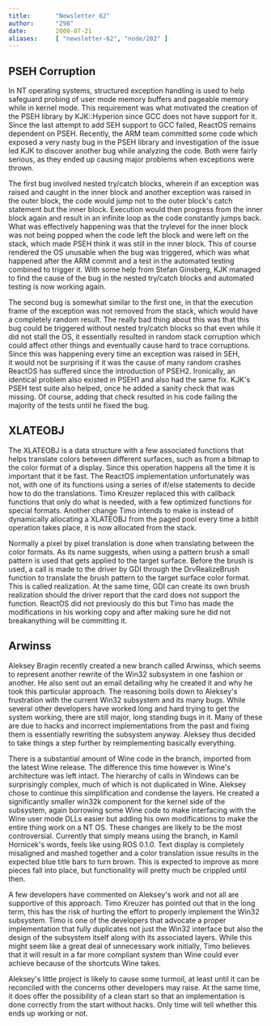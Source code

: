 ```yaml
---
title:       "Newsletter 62"
author:      "Z98"
date:        2009-07-21
aliases:     [ "newsletter-62", "node/202" ]
---
```


<h2>PSEH Corruption</h2>
<p>In NT operating systems, structured exception handling is used to help safeguard probing of user mode memory buffers and pageable memory while in kernel mode. This requirement was what motivated the creation of the PSEH library by KJK::Hyperion since GCC does not have support for it. Since the last attempt to add SEH support to GCC failed, ReactOS remains dependent on PSEH. Recently, the ARM team committed some code which exposed a very nasty bug in the PSEH library and investigation of the issue led KJK to discover another bug while analyzing the code. Both were fairly serious, as they ended up causing major problems when exceptions were thrown.</p>
<p>The first bug involved nested try/catch blocks, wherein if an exception was raised and caught in the inner block and another exception was raised in the outer block, the code would jump not to the outer block's catch statement but the inner block. Execution would then progress from the inner block again and result in an infinite loop as the code constantly jumps back. What was effectively happening was that the trylevel for the inner block was not being popped when the code left the block and were left on the stack, which made PSEH think it was still in the inner block. This of course rendered the OS unusable when the bug was triggered, which was what happened after the ARM commit and a test in the automated testing combined to trigger it. With some help from Stefan Ginsberg, KJK managed to find the cause of the bug in the nested try/catch blocks and automated testing is now working again.</p>
<p>The second bug is somewhat similar to the first one, in that the execution frame of the exception was not removed from the stack, which would have a completely random result. The really bad thing about this was that this bug could be triggered without nested try/catch blocks so that even while it did not stall the OS, it essentially resulted in random stack corruption which could affect other things and eventually cause hard to trace corruptions. Since this was happening every time an exception was raised in SEH,<br />it would not be surprising if it was the cause of many random crashes ReactOS has suffered since the introduction of PSEH2. Ironically, an identical problem also existed in PSEH1 and also had the same fix. KJK's PSEH test suite also helped, once he added a sanity check that was missing. Of course, adding that check resulted in his code failing the majority of the tests until he fixed the bug.</p>
<h2>XLATEOBJ</h2>
<p>The XLATEOBJ is a data structure with a few associated functions that helps translate colors between different surfaces, such as from a bitmap to the color format of a display. Since this operation happens all the time it is important that it be fast. The ReactOS implementation unfortunately was not, with one of its functions using a series of if/else statements to decide how to do the translations. Timo Kreuzer replaced this with callback functions that only do what is needed, with a few optimized functions for special formats. Another change Timo intends to make is instead of dynamically allocating a XLATEOBJ from the paged pool every time a bitblt operation takes place, it is now allocated from the stack.</p>
<p>Normally a pixel by pixel translation is done when translating between the color formats. As its name suggests, when using a pattern brush a small pattern is used that gets applied to the target surface. Before the brush is used, a call is made to the driver by GDI through the DrvRealizeBrush function to translate the brush pattern to the target surface color format. This is called realization. At the same time, GDI can create its own brush realization should the driver report that the card does not support the function. ReactOS did not previously do this but Timo has made the modifications in his working copy and after making sure he did not breakanything will be committing it.</p>
<h2>Arwinss</h2>
<p>Aleksey Bragin recently created a new branch called Arwinss, which seems to represent another rewrite of the Win32 subsystem in one fashion or another. He also sent out an email detailing why he created it and why he took this particular approach. The reasoning boils down to Aleksey's frustration with the current Win32 subsystem and its many bugs. While several other developers have worked long and hard trying to get the system working, there are still major, long standing bugs in it. Many of these are due to hacks and incorrect implementations from the past and fixing them is essentially rewriting the subsystem anyway. Aleksey thus decided to take things a step further by reimplementing basically everything.</p>
<p>There is a substantial amount of Wine code in the branch, imported from the latest Wine release. The difference this time however is Wine's architecture was left intact. The hierarchy of calls in Windows can be surprisingly complex, much of which is not duplicated in Wine. Aleksey chose to continue this simplification and condense the layers. He created a significantly smaller win32k component for the kernel side of the subsystem, again borrowing some Wine code to make interfacing with the Wine user mode DLLs easier but adding his own modifications to make the entire thing work on a NT OS. These changes are likely to be the most controversial. Currently that simply means using the branch, in Kamil Hornicek's words, feels like using ROS 0.1.0. Text display is completely misaligned and mashed together and a color translation issue results in the expected blue title bars to turn brown. This is expected to improve as more pieces fall into place, but functionality will pretty much be crippled until then.</p>
<p>A few developers have commented on Aleksey's work and not all are supportive of this approach. Timo Kreuzer has pointed out that in the long term, this has the risk of hurting the effort to properly implement the Win32 subsystem. Timo is one of the developers that advocate a proper implementation that fully duplicates not just the Win32 interface but also the design of the subsystem itself along with its associated layers. While this might seem like a great deal of unnecessary work initially, Timo believes that it will result in a far more compliant system than Wine could ever achieve because of the shortcuts Wine takes.</p>
<p>Aleksey's little project is likely to cause some turmoil, at least until it can be reconciled with the concerns other developers may raise. At the same time, it does offer the possibility of a clean start so that an implementation is done correctly from the start without hacks. Only time will tell whether this ends up working or not.</p>
<p>&nbsp;</p>
